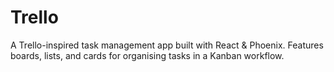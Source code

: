 # Trello
A Trello-inspired task management app built with React &amp; Phoenix. Features boards, lists, and cards for organising tasks in a Kanban workflow.
